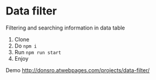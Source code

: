 # Data filter
Filtering and searching information in data table
1. Clone
2. Do `npm i`
3. Run `npm run start`
4. Enjoy

Demo http://donsro.atwebpages.com/projects/data-filter/
